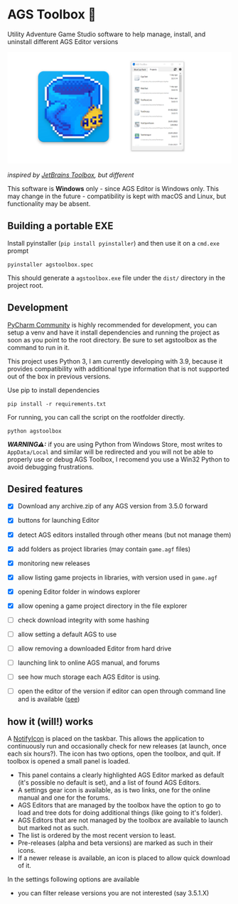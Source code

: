 # AGS Toolbox 🧰
Utility Adventure Game Studio software to help manage, install, and uninstall different AGS Editor versions

![](https://raw.githubusercontent.com/ericoporto/agstoolbox/main/.github/repository-open-graph-template.png)

_inspired by [JetBrains Toolbox](https://www.jetbrains.com/toolbox-app/), but different_



This software is **Windows** only - since AGS Editor is Windows only. This may change in the future - compatibility is kept with macOS and Linux, but functionality may be absent.


## Building a portable EXE

Install pyinstaller (`pip install pyinstaller`) and then use it on a `cmd.exe` prompt

    pyinstaller agstoolbox.spec
	
This should generate a `agstoolbox.exe` file under the `dist/` directory in the project root.

## Development

[PyCharm Community](https://www.jetbrains.com/pycharm/) is highly recommended for development, you can setup a venv and have it install dependencies and running the project as soon as you point to the root directory.
Be sure to set agstoolbox as the command to run in it.

This project uses Python 3, I am currently developing with 3.9, because it provides compatibility with additional type information that is not supported out of the box in previous versions. 

Use pip to install dependencies

    pip install -r requirements.txt

For running, you can call the script on the rootfolder directly.

    python agstoolbox

***WARNING⚠:*** if you are using Python from Windows Store, most writes to `AppData/Local` and similar will be redirected and you will not be able to properly use or debug AGS Toolbox, I recomend you use a Win32 Python to avoid debugging frustrations.

##  Desired features

- [x] Download any archive.zip of any AGS version from 3.5.0 forward
- [x] buttons for launching Editor 
- [x] detect AGS editors installed through other means (but not manage them)
- [x] add folders as project libraries (may contain `game.agf` files)
- [x] monitoring new releases
- [x] allow listing game projects in libraries, with version used in `game.agf`
- [x] opening Editor folder in windows explorer
- [x] allow opening a game project directory in the file explorer
- [ ] check download integrity with some hashing
- [ ] allow setting a default AGS to use
- [ ] allow removing a downloaded Editor from hard drive
- [ ] launching link to online AGS manual, and forums
- [ ] see how much storage each AGS Editor is using.
- [ ] open the editor of the version if editor can open through command line and is available ([see](https://github.com/adventuregamestudio/ags/blob/970e023af4db037e2fe24488e583b9dd3ad935aa/Editor/AGS.Editor/GUI/GUIController.cs#L872))


## how it (will!) works

A [NotifyIcon](https://docs.microsoft.com/en-us/dotnet/desktop/winforms/controls/app-icons-to-the-taskbar-with-wf-notifyicon?view=netframeworkdesktop-4.8) is placed on the taskbar. This allows the application to continuously run and occasionally check for new releases (at launch, once each six hours?).
The icon has two options, open the toolbox, and quit. If toolbox is opened a small panel is loaded.
- This panel contains a clearly highlighted AGS Editor marked as default (it's possible no default is set), and a list of found AGS Editors. 
- A settings gear icon is available, as is two links, one for the online manual and one for the forums. 
- AGS Editors that are managed by the toolbox have the option to go to load and tree dots for doing additional things (like going to it's folder). 
- AGS Editors that are not managed by the toolbox are available to launch but marked not as such. 
- The list is ordered by the most recent version to least. 
- Pre-releases (alpha and beta versions) are marked as such in their icons.
- If a newer release is available, an icon is placed to allow quick download of it.

In the settings following options are available
- you can filter release versions you are not interested (say 3.5.1.X)
